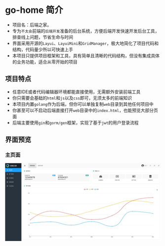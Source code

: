 # go-home 简介

- 项目名：后端之家。
- 专为`不太会`前端的`后端开发`准备的后台系统，方便后端开发快速开发后台工具，排查线上问题，节省生命与时间
- 界面采用开源的`Layui`、`LayuiMini`和`GridManager`，极大地简化了项目代码和结构，代码量少所以可快速上手
- 本项目只提供项目框架和工具，具有简单且清晰的代码结构，但没有集成具体的业务功能，适合从零开始的项目

## 项目特点

- 任意IDE或者代码编辑器环境都能直接使用，无需额外安装前端工具
- 你只需要会基础的`html`和`js`以及`css`即可，无须太多的前端知识
- 本项目内置`golang`作为后端，但你可以单独复制`web`目录到其他任何项目中
- 你甚至可以不启动后端直接打开`web`目录中的`index.html`，也能预览大部分页面
- 后端主要使用`gin`和`gorm/gen`框架，实现了基于`jwt`的用户登录流程

## 界面预览

### 主页面

![预览](web/image/preview.jpg)
